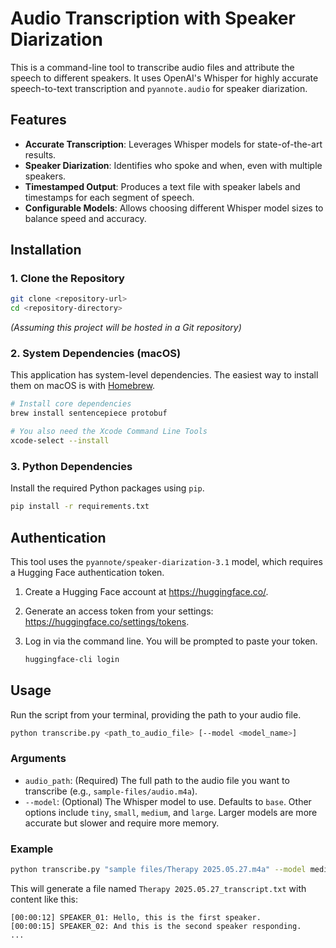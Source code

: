 # Audio Transcription with Speaker Diarization

This is a command-line tool to transcribe audio files and attribute the speech to different speakers. It uses OpenAI's Whisper for highly accurate speech-to-text transcription and `pyannote.audio` for speaker diarization.

## Features

-   **Accurate Transcription**: Leverages Whisper models for state-of-the-art results.
-   **Speaker Diarization**: Identifies who spoke and when, even with multiple speakers.
-   **Timestamped Output**: Produces a text file with speaker labels and timestamps for each segment of speech.
-   **Configurable Models**: Allows choosing different Whisper model sizes to balance speed and accuracy.

## Installation

### 1. Clone the Repository

```bash
git clone <repository-url>
cd <repository-directory>
```
*(Assuming this project will be hosted in a Git repository)*

### 2. System Dependencies (macOS)

This application has system-level dependencies. The easiest way to install them on macOS is with [Homebrew](https://brew.sh/).

```bash
# Install core dependencies
brew install sentencepiece protobuf

# You also need the Xcode Command Line Tools
xcode-select --install
```

### 3. Python Dependencies

Install the required Python packages using `pip`.

```bash
pip install -r requirements.txt
```

## Authentication

This tool uses the `pyannote/speaker-diarization-3.1` model, which requires a Hugging Face authentication token.

1.  Create a Hugging Face account at <https://huggingface.co/>.
2.  Generate an access token from your settings: <https://huggingface.co/settings/tokens>.
3.  Log in via the command line. You will be prompted to paste your token.

    ```bash
    huggingface-cli login
    ```

## Usage

Run the script from your terminal, providing the path to your audio file.

```bash
python transcribe.py <path_to_audio_file> [--model <model_name>]
```

### Arguments

-   `audio_path`: (Required) The full path to the audio file you want to transcribe (e.g., `sample-files/audio.m4a`).
-   `--model`: (Optional) The Whisper model to use. Defaults to `base`. Other options include `tiny`, `small`, `medium`, and `large`. Larger models are more accurate but slower and require more memory.

### Example

```bash
python transcribe.py "sample files/Therapy 2025.05.27.m4a" --model medium
```

This will generate a file named `Therapy 2025.05.27_transcript.txt` with content like this:

```
[00:00:12] SPEAKER_01: Hello, this is the first speaker.
[00:00:15] SPEAKER_02: And this is the second speaker responding.
...
```

